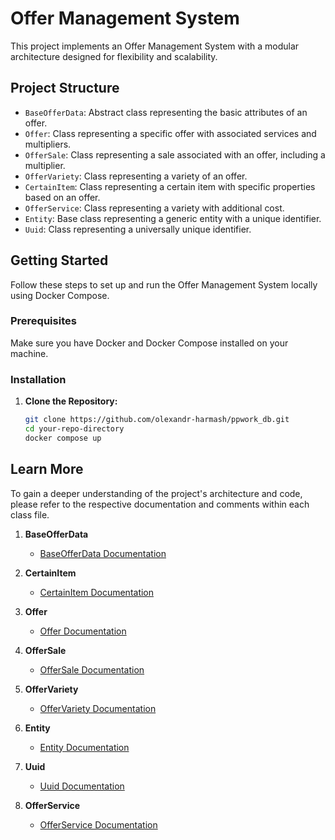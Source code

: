 # Offer Management System

This project implements an Offer Management System with a modular architecture designed for flexibility and scalability.

## Project Structure

- `BaseOfferData`: Abstract class representing the basic attributes of an offer.
- `Offer`: Class representing a specific offer with associated services and multipliers.
- `OfferSale`: Class representing a sale associated with an offer, including a multiplier.
- `OfferVariety`: Class representing a variety of an offer.
- `CertainItem`: Class representing a certain item with specific properties based on an offer.
- `OfferService`: Class representing a variety with additional cost.
- `Entity`: Base class representing a generic entity with a unique identifier.
- `Uuid`: Class representing a universally unique identifier.

## Getting Started

Follow these steps to set up and run the Offer Management System locally using Docker Compose.

### Prerequisites

Make sure you have Docker and Docker Compose installed on your machine.

### Installation

1. **Clone the Repository:**
   ```bash
   git clone https://github.com/olexandr-harmash/ppwork_db.git
   cd your-repo-directory
   docker compose up
   ```

## Learn More

To gain a deeper understanding of the project's architecture and code, please refer to the respective documentation and comments within each class file.

1. **BaseOfferData**

   - [BaseOfferData Documentation](https://github.com/olexandr-harmash/ppwork_db/blob/development/src/core/README.md)

2. **CertainItem**

   - [CertainItem Documentation](https://github.com/olexandr-harmash/ppwork_db/blob/development/src/core/README.md)

3. **Offer**

   - [Offer Documentation](https://github.com/olexandr-harmash/ppwork_db/blob/development/src/core/README.md)

4. **OfferSale**

   - [OfferSale Documentation](https://github.com/olexandr-harmash/ppwork_db/blob/development/src/core/README.md)

5. **OfferVariety**

   - [OfferVariety Documentation](https://github.com/olexandr-harmash/ppwork_db/blob/development/src/core/README.md)

6. **Entity**

   - [Entity Documentation](https://github.com/olexandr-harmash/ppwork_db/blob/development/src/core/README.md)

7. **Uuid**
   - [Uuid Documentation](https://github.com/olexandr-harmash/ppwork_db/blob/development/src/core/README.md)

8. **OfferService**
   - [OfferService Documentation](https://github.com/olexandr-harmash/ppwork_db/blob/development/src/core/README.md)
